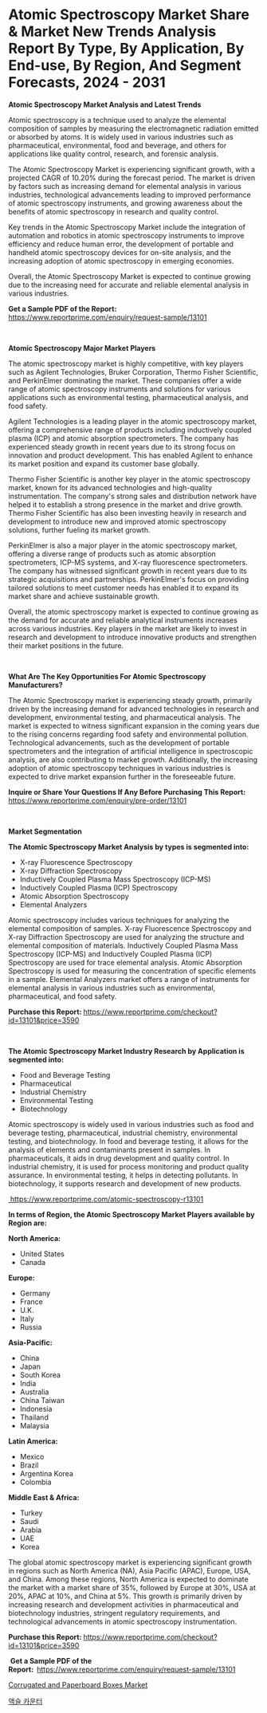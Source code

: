 <p><h1>Atomic Spectroscopy Market Share & Market New Trends Analysis Report By Type, By Application, By End-use, By Region, And Segment Forecasts, 2024 - 2031</h1></p><p><strong>Atomic Spectroscopy Market Analysis and Latest Trends</strong></p>
<p><p>Atomic spectroscopy is a technique used to analyze the elemental composition of samples by measuring the electromagnetic radiation emitted or absorbed by atoms. It is widely used in various industries such as pharmaceutical, environmental, food and beverage, and others for applications like quality control, research, and forensic analysis.</p><p>The Atomic Spectroscopy Market is experiencing significant growth, with a projected CAGR of 10.20% during the forecast period. The market is driven by factors such as increasing demand for elemental analysis in various industries, technological advancements leading to improved performance of atomic spectroscopy instruments, and growing awareness about the benefits of atomic spectroscopy in research and quality control.</p><p>Key trends in the Atomic Spectroscopy Market include the integration of automation and robotics in atomic spectroscopy instruments to improve efficiency and reduce human error, the development of portable and handheld atomic spectroscopy devices for on-site analysis, and the increasing adoption of atomic spectroscopy in emerging economies.</p><p>Overall, the Atomic Spectroscopy Market is expected to continue growing due to the increasing need for accurate and reliable elemental analysis in various industries.</p></p>
<p><strong>Get a Sample PDF of the Report:&nbsp;</strong> <a href="https://www.reportprime.com/enquiry/request-sample/13101">https://www.reportprime.com/enquiry/request-sample/13101</a></p>
<p>&nbsp;</p>
<p><strong>Atomic Spectroscopy Major Market Players</strong></p>
<p><p>The atomic spectroscopy market is highly competitive, with key players such as Agilent Technologies, Bruker Corporation, Thermo Fisher Scientific, and PerkinElmer dominating the market. These companies offer a wide range of atomic spectroscopy instruments and solutions for various applications such as environmental testing, pharmaceutical analysis, and food safety.</p><p>Agilent Technologies is a leading player in the atomic spectroscopy market, offering a comprehensive range of products including inductively coupled plasma (ICP) and atomic absorption spectrometers. The company has experienced steady growth in recent years due to its strong focus on innovation and product development. This has enabled Agilent to enhance its market position and expand its customer base globally.</p><p>Thermo Fisher Scientific is another key player in the atomic spectroscopy market, known for its advanced technologies and high-quality instrumentation. The company's strong sales and distribution network have helped it to establish a strong presence in the market and drive growth. Thermo Fisher Scientific has also been investing heavily in research and development to introduce new and improved atomic spectroscopy solutions, further fueling its market growth.</p><p>PerkinElmer is also a major player in the atomic spectroscopy market, offering a diverse range of products such as atomic absorption spectrometers, ICP-MS systems, and X-ray fluorescence spectrometers. The company has witnessed significant growth in recent years due to its strategic acquisitions and partnerships. PerkinElmer's focus on providing tailored solutions to meet customer needs has enabled it to expand its market share and achieve sustainable growth.</p><p>Overall, the atomic spectroscopy market is expected to continue growing as the demand for accurate and reliable analytical instruments increases across various industries. Key players in the market are likely to invest in research and development to introduce innovative products and strengthen their market positions in the future.</p></p>
<p>&nbsp;</p>
<p><strong>What Are The Key Opportunities For Atomic Spectroscopy Manufacturers?</strong></p>
<p><p>The Atomic Spectroscopy market is experiencing steady growth, primarily driven by the increasing demand for advanced technologies in research and development, environmental testing, and pharmaceutical analysis. The market is expected to witness significant expansion in the coming years due to the rising concerns regarding food safety and environmental pollution. Technological advancements, such as the development of portable spectrometers and the integration of artificial intelligence in spectroscopic analysis, are also contributing to market growth. Additionally, the increasing adoption of atomic spectroscopy techniques in various industries is expected to drive market expansion further in the foreseeable future.</p></p>
<p><strong>Inquire or Share Your Questions If Any Before Purchasing This Report:</strong> <a href="https://www.reportprime.com/enquiry/pre-order/13101">https://www.reportprime.com/enquiry/pre-order/13101</a></p>
<p>&nbsp;</p>
<p><strong>Market Segmentation</strong></p>
<p><strong>The Atomic Spectroscopy Market Analysis by types is segmented into:</strong></p>
<p><ul><li>X-ray Fluorescence Spectroscopy</li><li>X-ray Diffraction Spectroscopy</li><li>Inductively Coupled Plasma Mass Spectroscopy (ICP-MS)</li><li>Inductively Coupled Plasma (ICP) Spectroscopy</li><li>Atomic Absorption Spectroscopy</li><li>Elemental Analyzers</li></ul></p>
<p><p>Atomic spectroscopy includes various techniques for analyzing the elemental composition of samples. X-ray Fluorescence Spectroscopy and X-ray Diffraction Spectroscopy are used for analyzing the structure and elemental composition of materials. Inductively Coupled Plasma Mass Spectroscopy (ICP-MS) and Inductively Coupled Plasma (ICP) Spectroscopy are used for trace elemental analysis. Atomic Absorption Spectroscopy is used for measuring the concentration of specific elements in a sample. Elemental Analyzers market offers a range of instruments for elemental analysis in various industries such as environmental, pharmaceutical, and food safety.</p></p>
<p><strong>Purchase this Report:&nbsp;</strong><a href="https://www.reportprime.com/checkout?id=13101&price=3590">https://www.reportprime.com/checkout?id=13101&price=3590</a></p>
<p>&nbsp;</p>
<p><strong>The Atomic Spectroscopy Market Industry Research by Application is segmented into:</strong></p>
<p><ul><li>Food and Beverage Testing</li><li>Pharmaceutical</li><li>Industrial Chemistry</li><li>Environmental Testing</li><li>Biotechnology</li></ul></p>
<p><p>Atomic spectroscopy is widely used in various industries such as food and beverage testing, pharmaceutical, industrial chemistry, environmental testing, and biotechnology. In food and beverage testing, it allows for the analysis of elements and contaminants present in samples. In pharmaceuticals, it aids in drug development and quality control. In industrial chemistry, it is used for process monitoring and product quality assurance. In environmental testing, it helps in detecting pollutants. In biotechnology, it supports research and development of new products.</p></p>
<p><a href="https://www.reportprime.com/atomic-spectroscopy-r13101">&nbsp;https://www.reportprime.com/atomic-spectroscopy-r13101</a></p>
<p><strong>In terms of Region, the Atomic Spectroscopy Market Players available by Region are:</strong></p>
<p>
    <p> <strong> North America: </strong>
        <ul>
            <li>United States</li>
            <li>Canada</li>
        </ul>
        </p> 
    <p> <strong> Europe: </strong>
        <ul>
            <li>Germany</li>
            <li>France</li>
            <li>U.K.</li>
            <li>Italy</li>
            <li>Russia</li>
        </ul>
        </p> 
    <p> <strong> Asia-Pacific: </strong>
        <ul>
            <li>China</li>
            <li>Japan</li>
            <li>South Korea</li>
            <li>India</li>
            <li>Australia</li>
            <li>China Taiwan</li>
            <li>Indonesia</li>
            <li>Thailand</li>
            <li>Malaysia</li>
        </ul>
        </p> 
    <p> <strong> Latin America: </strong>
        <ul>
            <li>Mexico</li>
            <li>Brazil</li>
            <li>Argentina Korea</li>
            <li>Colombia</li>
        </ul>
        </p> 
    <p> <strong> Middle East & Africa: </strong>
        <ul>
            <li>Turkey</li>
            <li>Saudi</li>
            <li>Arabia</li>
            <li>UAE</li>
            <li>Korea</li>
        </ul>
    </p>
    </p>
<p><p>The global atomic spectroscopy market is experiencing significant growth in regions such as North America (NA), Asia Pacific (APAC), Europe, USA, and China. Among these regions, North America is expected to dominate the market with a market share of 35%, followed by Europe at 30%, USA at 20%, APAC at 10%, and China at 5%. This growth is primarily driven by increasing research and development activities in pharmaceutical and biotechnology industries, stringent regulatory requirements, and technological advancements in atomic spectroscopy instrumentation.</p></p>
<p><strong>Purchase this Report: </strong><a href="https://www.reportprime.com/checkout?id=13101&price=3590">https://www.reportprime.com/checkout?id=13101&price=3590</a></p>
<p>&nbsp;<strong>Get a Sample PDF of the Report:&nbsp;&nbsp;</strong><a href="https://www.reportprime.com/enquiry/request-sample/13101">https://www.reportprime.com/enquiry/request-sample/13101</a></p>
<p><strong></strong></p>
<p><p><a href="https://nifty-kite-d51.notion.site/Corrugated-and-Paperboard-Boxes-Market-Share-Market-New-Trends-Analysis-Report-By-Type-By-Applica-13bb6e4e784e4bbf8d51155576fb6eb9">Corrugated and Paperboard Boxes Market</a></p><p><a href="https://medium.com/@wallacbahrtyinger567686/%EC%B6%95-%EC%B9%B4%EC%9A%B4%ED%84%B0-%EC%8B%9C%EC%9E%A5-2031%EB%85%84%EA%B9%8C%EC%A7%80%EC%9D%98-%EB%8F%99%ED%96%A5-%EC%98%88%EC%B8%A1-%EB%B0%8F-%EA%B2%BD%EC%9F%81-%EB%B6%84%EC%84%9D-096c86319377">액슬 카운터</a></p></p>